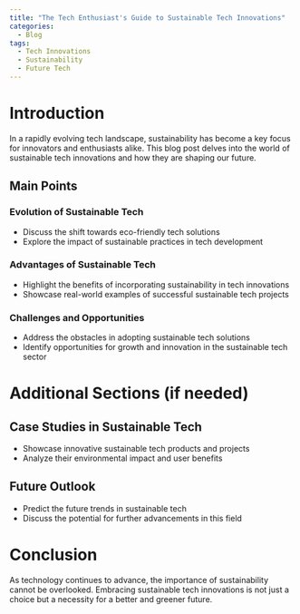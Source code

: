 ```yaml
---
title: "The Tech Enthusiast's Guide to Sustainable Tech Innovations"
categories:
  - Blog
tags:
  - Tech Innovations
  - Sustainability
  - Future Tech
---
```


# Introduction
In a rapidly evolving tech landscape, sustainability has become a key focus for innovators and enthusiasts alike. This blog post delves into the world of sustainable tech innovations and how they are shaping our future.

## Main Points
### Evolution of Sustainable Tech
- Discuss the shift towards eco-friendly tech solutions
- Explore the impact of sustainable practices in tech development

### Advantages of Sustainable Tech
- Highlight the benefits of incorporating sustainability in tech innovations
- Showcase real-world examples of successful sustainable tech projects

### Challenges and Opportunities
- Address the obstacles in adopting sustainable tech solutions
- Identify opportunities for growth and innovation in the sustainable tech sector

# Additional Sections (if needed)
## Case Studies in Sustainable Tech
- Showcase innovative sustainable tech products and projects
- Analyze their environmental impact and user benefits

## Future Outlook
- Predict the future trends in sustainable tech
- Discuss the potential for further advancements in this field

# Conclusion
As technology continues to advance, the importance of sustainability cannot be overlooked. Embracing sustainable tech innovations is not just a choice but a necessity for a better and greener future.